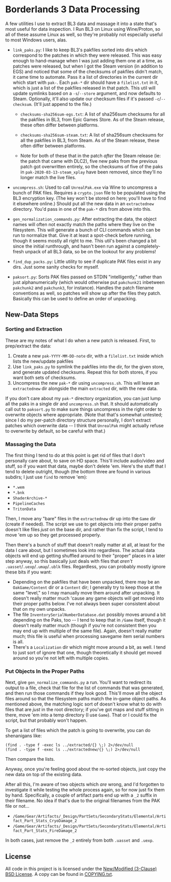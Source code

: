 Borderlands 3 Data Processing
=============================

A few utilities I use to extract BL3 data and massage it into a state
that's most useful for data inspection.  I Run BL3 on Linux using
Wine/Proton, so all of these assume Linux as well, so they're probably
not especially useful to most Windows users, alas.

- `link_paks.py`: I like to keep BL3's pakfiles sorted into dirs which
  correspond to the patches in which they were released.  This was easy
  enough to hand-manage when I was just adding them one at a time, as
  patches were released, but when I got the Steam version (in addition
  to EGS) and noticed that some of the checksums of pakfiles didn't
  match, it came time to automate.  Pass it a list of directories in 
  the current dir which start with `pak-`.  Each `pak-*` dir should have a
  `filelist.txt` in it, which is just a list of the pakfiles released
  in that patch.  This util will update symlinks based on a `-s`/`--store`
  argument, and now defaults to Steam.  Optionally, it'll also update
  our checksum files if it's passed `-c`/`--checksum`.  (It'll just
  append to the file.)

  - `checksums-sha256sum-egs.txt`: A list of sha256sum checksums for all
    the pakfiles in BL3, from Epic Games Store.  As of the Steam release,
    these often differ between platforms.

  - `checksums-sha256sum-steam.txt`: A list of sha256sum checksums for all
    the pakfiles in BL3, from Steam.  As of the Steam release, these
    often differ between platforms.

  - Note for both of these that in the patch *after* the Steam release
    (ie: the patch that came with DLC2), five new paks from the previous
    patch got overwritten entirely, so the checksums of five of the paks
    in `pak-2020-03-13-steam_xplay` have been removed, since they'll no
    longer match the live files.

- `uncompress.sh`: Used to call `UnrealPak.exe` via Wine to uncompress
  a bunch of PAK files.  Requires a `crypto.json` file to be populated
  using the BL3 encryption key.  (The key won't be stored on here; you'll
  have to find it elsewhere online.)  Should put all the new data in
  an `extractednew` directory.  You'd pass in one of the `pak-*` dirs
  from above into this.

- `gen_normalization_commands.py`: After extracting the data, the object
  names will often not exactly match the paths where they live on the
  filesystem.  This will generate a bunch of CLI commands which can be
  run to normalize that.  Give it at least a spot-check before running,
  though it seems mostly all right to me.  This util's been changed a
  bit since the initial runthrough, and hasn't been run against a
  completely-fresh unpack of all BL3 data, so be on the lookout for
  any problems!

- `find_dup_packs.py`: Little utility to see if duplicate PAK files
  exist in any dirs.  Just some sanity checks for myself.

- `paksort.py`: Sorts PAK files passed on STDIN "intelligently," rather
  than just alphanumerically (which would otherwise put `pakchunk21`
  inbetween `pakchunk2` and `pakchunk3`, for instance).  Handles the
  patch filename conventions as well, so patches will show up after
  the files they patch.  Basically this can be used to define an order
  of unpacking.

New-Data Steps
--------------

### Sorting and Extraction

These are my notes of what I do when a new patch is released.  First,
to prep/extract the data:

1. Create a new `pak-YYYY-MM-DD-note` dir, with a `filelist.txt` inside
   which lists the new/update pakfiles
2. Use `link_paks.py` to symlink the pakfiles into the dir, for the given
   store, and generate updated checksums.  Repeat this for both stores,
   if you want both sets of checksums.
3. Uncompress the new `pak-*` dir using `uncompress.sh`.  This will leave
   an `extractednew` dir alongside the main `extracted` dir, with the
   new data.

If you don't care about my `pak-*` directory organization, you can just
lump all the paks in a single dir and `uncompress.sh` that.  It should
automatically call out to `paksort.py` to make sure things uncompress in
the right order to overwrite objects where appropriate.  (Note that that's
somewhat untested; since I do my per-patch directory structure personally,
I don't extract patches which overwrite data -- I think that `UnrealPak`
might actually refuse to overwrite by default, so be careful with that.)

### Massaging the Data

The first thing I tend to do at this point is get rid of files that I
don't personally care about, to save on HD space.  This'll include
audio/video and stuff, so if you want that data, maybe don't delete 'em.
Here's the stuff that I tend to delete outright, though (the bottom
three are found in various subdirs; I just use `find` to remove 'em):

- `*.wem`
- `*.bnk`
- `ShaderArchive-*`
- `PipelineCaches`
- `TritonData`

Then, I move any "bare" files in the `extractednew` dir up into the `Game` dir
(create if needed).  The script we use to get objects into their proper
paths doesn't like files *just* on the base dir, and rather than fix the
script, I tend to move 'em up so they get processed properly.

Then there's a bunch of stuff that doesn't really matter at all, at least
for the data I care about, but I sometimes look into regardless.  The actual
data objects will end up getting shuffled around to their "proper" places
in a later step anyway, so this basically just deals with files that *aren't*
`.uasset`/`.uexp`/`.umap`/`.ublk` files.  Regardless, you can probably mostly
ignore these bits if you want:

- Depending on the pakfiles that have been unpacked, there may be an
  `OakGame/Content` dir or a `Content` dir; I generally try to keep those
  at the same "level," so I may manually move them around after unpacking.
  It doesn't really matter much 'cause any game objects will get moved
  into their proper paths below.  I've not always been super consistent
  about that on my own unpacks.
- The file `InventorySerialNumberDatabase.dat` possibly moves around a bit
  depending on the Paks, too -- I tend to keep that in `/Game` itself, though
  it doesn't really matter much (though if you're not consistent then you
  may end up with multiple of the same file).  Again, doesn't really matter
  much; this file is useful when processing savegame item serial numbers
  is all.
- There's a `Localization` dir which might move around a bit, as well.  I
  tend to just sort of ignore that one, though theoretically it should
  get moved around so you're not left with multiple copies.

### Put Objects In the Proper Paths

Next, give `gen_normalize_commands.py` a run.  You'll want to redirect its
output to a file, check that file for the list of commands that was
generated, and then run those commands if they look good.  This'll move
all the object files around so that the filesystem paths match the in-game
object paths.  As mentioned above, the matching logic sort of doesn't know what
to do with files that are  *just* in the root directory; if you've got maps and
stuff sitting in there, move 'em into a temp directory (I use `Game`).  That or
I could fix the script, but that probably won't happen.

To get a list of files which the patch is going to overwrite, you can do
shenanigans like:

    (find . -type f -exec ls ../extracted/{} \;) 2>/dev/null
    (find . -type f -exec ls ../extractednew/{} \;) 2>/dev/null

Then compare the lists.

Anyway, once you're feeling good about the re-sorted objects, just copy the
new data on top of the existing data.

After all this, I'm aware of two objects which *are* wrong, and I'd forgotten
to investigate it while testing the whole process again, so for now just fix
them by hand.  Specifically, a couple of artifact parts end up with a
`_2` suffix in their filename.  No idea if that's due to the original filenames
from the PAK file or not...

- `/Game/Gear/Artifacts/_Design/PartSets/SecondaryStats/Elemental/Artifact_Part_Stats_CryoDamage_2`
- `/Game/Gear/Artifacts/_Design/PartSets/SecondaryStats/Elemental/Artifact_Part_Stats_FireDamage_2`

In both cases, just remove the `_2` entirely from both `.uasset` and `.uexp`.

License
-------

All code in this project is is licensed under the
[New/Modified (3-Clause) BSD License](https://opensource.org/licenses/BSD-3-Clause).
A copy can be found in [COPYING.txt](COPYING.txt).

